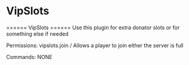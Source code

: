 # VipSlots
====== VipSlots ======
Use this plugin for extra donator slots or for something else if needed

Permissions:
vipslots.join / Allows a player to join either the server is full

Commands:
NONE

